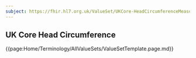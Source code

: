 ```yaml
---
subject: https://fhir.hl7.org.uk/ValueSet/UKCore-HeadCircumferenceMeasurements
---
```

## UK Core Head Circumference

{{page:Home/Terminology/AllValueSets/ValueSetTemplate.page.md}}